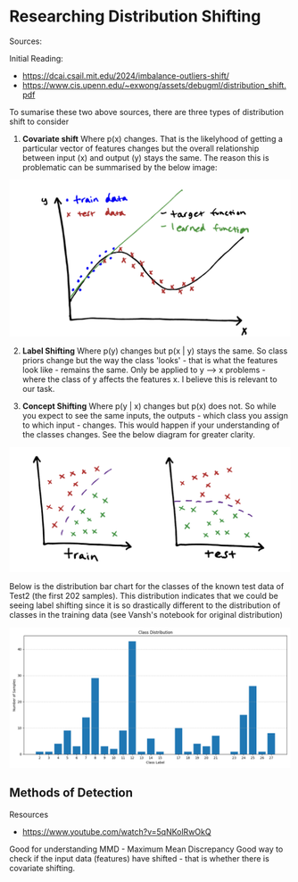# Researching Distribution Shifting

Sources:

Initial Reading: 
- https://dcai.csail.mit.edu/2024/imbalance-outliers-shift/
- https://www.cis.upenn.edu/~exwong/assets/debugml/distribution_shift.pdf

To sumarise these two above sources, there are three types of distribution shift
to consider
1. **Covariate shift**
Where p(x) changes. That is the likelyhood of getting a particular vector of features
changes but the overall relationship between input (x) and output (y) stays the same.
The reason this is problematic can be summarised by the below image:

![Explanation of Covariate Shift](./imagesForDocs/covariateShift.png "Covariate Shifting")


2. **Label Shifting**
Where p(y) changes but p(x | y) stays the same. So class priors change but the way
the class 'looks' - that is what the features look like - remains the same. Only be applied to y --> x problems - where the class of y affects the features x.
I believe this is relevant to our task.

3. **Concept Shifting**
Where p(y | x) changes but p(x) does not. So while you expect to see the same inputs,
the outputs - which class you assign to which input - changes. This would happen if your
understanding of the classes changes. See the below diagram for greater clarity.

![Explanation of Concept Shift](./imagesForDocs/conceptShift.png "Concept Shifting")


Below is the distribution bar chart for the classes of the known test data of Test2 (the 
first 202 samples). This distribution indicates that we could be seeing label shifting since
it is so drastically different to the distribution of classes in the training data (see Vansh's notebook for original distribution)

![Test2 class distribution](./imagesForDocs/classDistribution.png "Test 2 Class Distribution")

## Methods of Detection

Resources
- https://www.youtube.com/watch?v=5qNKolRwOkQ

Good for understanding MMD - Maximum Mean Discrepancy
Good way to check if the input data (features) have shifted - that is whether there
is covariate shifting. 
